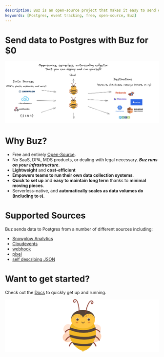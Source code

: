 ```yaml
---
description: Buz is an open-source project that makes it easy to send data to Postgres
keywords: [Postgres, event tracking, free, open-source, Buz]
---
```


# Send data to Postgres with Buz for $0

![buzz](../../../static/img/buzflow.png)


# Why Buz?

- Free and entirely [Open-Source](https://github.com/silverton-io/buz).
- No SaaS, DPA, MDS products, or dealing with legal necessary. ***Buz runs on your infrastructure***.
- **Lightweight** and **cost-efficient**
- **Empowers teams to run their own data collection systems**.
- **Quick to set up** and **easy to maintain long term** thanks to **minimal moving pieces**.
- Serverless-native, and **automatically scales as data volumes do (including to `0`)**.


# Supported Sources

Buz sends data to Postgres from a number of different sources including:

- [Snowplow Analytics](/sources/snowplow-analytics)
- [Cloudevents](/sources/cloudevents)
- [webhook](/sources/webhook)
- [pixel](/sources/pixel)
- [self describing JSON](/sources/self-describing-json)


# Want to get started?

Check out the [Docs](/) to quickly get up and running.


![buzz](../../../static/img/buzz.png)
